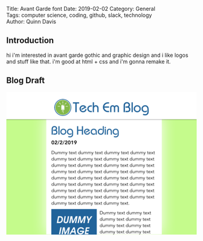 Title: Avant Garde font
Date: 2019-02-02
Category: General  
Tags: computer science, coding, github, slack, technology  
Author: Quinn Davis

## Introduction  

hi i'm interested in avant garde gothic and graphic design and i like logos and stuff like that. i'm good at html + css and i'm gonna remake it.

## Blog Draft
![blogdraft.001](images/blogdraft.001.png)  
